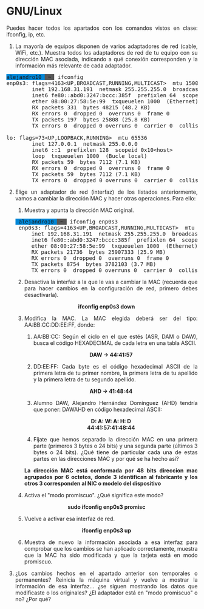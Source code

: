 <div align="justify">

# GNU/Linux

Puedes hacer todos los apartados con los comandos vistos en clase: ifconfig, ip, etc.

1. La mayoría de equipos disponen de varios adaptadores de red (cable, WiFi, etc.). Muestra todos los adaptadores de red de tu equipo con su dirección MAC asociada, indicando a qué conexión corresponden y la información más relevante de cada adaptador.

<pre><span style="background-color:#0087D7">alejandro10 </span><span style="background-color:#585858"><font color="#0087D7"></font></span><span style="background-color:#585858"> ~ </span><font color="#585858"></font> ifconfig
enp0s3: flags=4163&lt;UP,BROADCAST,RUNNING,MULTICAST&gt;  mtu 1500
        inet 192.168.31.191  netmask 255.255.255.0  broadcast 192.168.31.255
        inet6 fe80::abd0:3247:bccc:385f  prefixlen 64  scopeid 0x20&lt;link&gt;
        ether 08:00:27:58:5e:99  txqueuelen 1000  (Ethernet)
        RX packets 331  bytes 48215 (48.2 KB)
        RX errors 0  dropped 0  overruns 0  frame 0
        TX packets 197  bytes 25808 (25.8 KB)
        TX errors 0  dropped 0 overruns 0  carrier 0  collisions 0

lo: flags=73&lt;UP,LOOPBACK,RUNNING&gt;  mtu 65536
        inet 127.0.0.1  netmask 255.0.0.0
        inet6 ::1  prefixlen 128  scopeid 0x10&lt;host&gt;
        loop  txqueuelen 1000  (Bucle local)
        RX packets 59  bytes 7112 (7.1 KB)
        RX errors 0  dropped 0  overruns 0  frame 0
        TX packets 59  bytes 7112 (7.1 KB)
        TX errors 0  dropped 0 overruns 0  carrier 0  collisions 0</pre>

2. Elige un adaptador de red (interfaz) de los listados anteriormente, vamos a cambiar la dirección MAC y hacer otras operaciones. Para ello:

    1. Muestra y apunta la dirección MAC original.

    <pre><span style="background-color:#0087D7"> alejandro10 </span><span style="background-color:#585858"><font color="#0087D7"></font></span><span style="background-color:#585858"> ~ </span><font color="#585858"></font> ifconfig enp0s3
    enp0s3: flags=4163&lt;UP,BROADCAST,RUNNING,MULTICAST&gt;  mtu 1500
        inet 192.168.31.191  netmask 255.255.255.0  broadcast 192.168.31.255
        inet6 fe80::abd0:3247:bccc:385f  prefixlen 64  scopeid 0x20&lt;link&gt;
        ether 08:00:27:58:5e:99  txqueuelen 1000  (Ethernet)
        RX packets 21736  bytes 25907333 (25.9 MB)
        RX errors 0  dropped 0  overruns 0  frame 0
        TX packets 8754  bytes 3782103 (3.7 MB)
        TX errors 0  dropped 0 overruns 0  carrier 0  collisions 0</pre>

    2.  Desactiva la interfaz a la que le vas a cambiar la MAC (recuerda que para hacer cambios en la configuración de red, primero debes desactivarla).
    <div align="center">

    **ifconfig enp0s3 down**
    </div>

    3. Modifica la MAC. La MAC elegida deberá ser del tipo: AA:BB:CC:DD:EE:FF, donde:

        1. AA:BB:CC: Según el ciclo en el que estés (ASR, DAM o DAW), busca el código HEXADECIMAL de cada letra en una tabla ASCII.

        <div align="center">

        **DAW -> 44:41:57**
        </div>

        2. DD:EE:FF: Cada byte es el código hexadecimal ASCII de la primera letra de tu primer nombre, la primera letra de tu apellido y la primera letra de tu segundo apellido.
        <div align="center">

        **AHD -> 41:48:44**
        </div>

        3. Alumno DAW, Alejandro Hernández Domínguez (AHD)  tendría que poner: DAWAHD en código hexadecimal ASCII:
        <div align="center">

        **D: A: W: A: H: D**
        <br>
        **44:41:57:41:48:44**
        </div>

        4. Fíjate que hemos separado la dirección MAC en una primera parte (primeros 3 bytes o 24 bits) y una segunda parte (últimos 3 bytes o 24 bits). ¿Qué tiene de particular cada una de estas partes en las direcciones MAC y por qué se ha hecho así?

        <p>

        __La dirección MAC está conformada por 48 bits direccion mac agrupados por 6 octetos, donde 3 identifican al fabricante y los otros 3 corresponden al NIC o modelo del dispositivo__
        </p>

    4. Activa el "modo promiscuo". ¿Qué significa este modo?

    <div align="center">

    **sudo ifconfig enp0s3 promisc**
    </div>

    5. Vuelve a activar esa interfaz de red.
    <div align="center">

    **ifconfig enp0s3 up**
    </div>
    
    6. Muestra de nuevo la información asociada a esa interfaz para comprobar que los cambios se han aplicado correctamente, muestra que la MAC ha sido modificada y que la tarjeta está en modo promiscuo.
 
3. ¿Los cambios hechos en el apartado anterior son temporales o permanentes? Reinicia la máquina virtual y vuelve a mostrar la información de esa interfaz... ¿se siguen mostrando los datos que modificaste o los originales? ¿El adaptador está en "modo promiscuo" o no? ¿Por qué? 

</div>